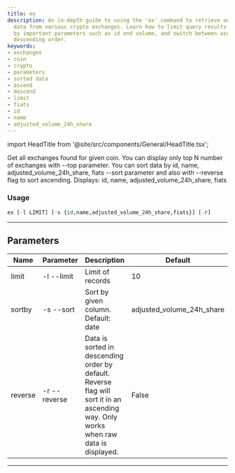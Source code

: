 ```yaml
---
title: ex
description: An in-depth guide to using the 'ex' command to retrieve and manipulate
  data from various crypto exchanges. Learn how to limit query results, sort data
  by important parameters such as id and volume, and switch between ascending and
  descending order.
keywords:
- exchanges
- coin
- crypto
- parameters
- sorted data
- ascend
- descend
- limit
- fiats
- id
- name
- adjusted_volume_24h_share
---
```


import HeadTitle from '@site/src/components/General/HeadTitle.tsx';

<HeadTitle title="crypto /dd/ex - Reference | OpenBB Terminal Docs" />

Get all exchanges found for given coin. You can display only top N number of exchanges with --top parameter. You can sort data by id, name, adjusted_volume_24h_share, fiats --sort parameter and also with --reverse flag to sort ascending. Displays: id, name, adjusted_volume_24h_share, fiats

### Usage

```python wordwrap
ex [-l LIMIT] [-s {id,name,adjusted_volume_24h_share,fiats}] [-r]
```

---

## Parameters

| Name | Parameter | Description | Default | Optional | Choices |
| ---- | --------- | ----------- | ------- | -------- | ------- |
| limit | -l  --limit | Limit of records | 10 | True | None |
| sortby | -s  --sort | Sort by given column. Default: date | adjusted_volume_24h_share | True | id, name, adjusted_volume_24h_share, fiats |
| reverse | -r  --reverse | Data is sorted in descending order by default. Reverse flag will sort it in an ascending way. Only works when raw data is displayed. | False | True | None |

---
